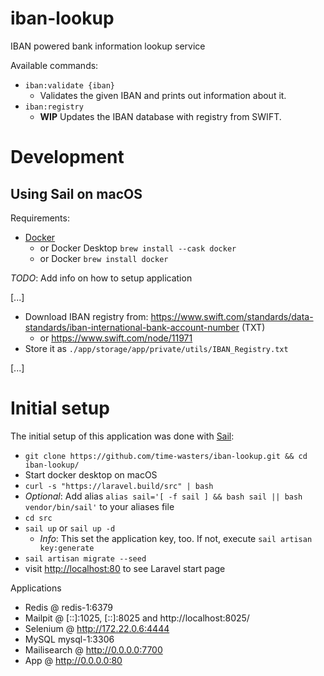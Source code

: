 # iban-lookup
IBAN powered bank information lookup service

Available commands:

* `iban:validate {iban}`
  * Validates the given IBAN and prints out information about it.
* `iban:registry`
  * **WIP** Updates the IBAN database with registry from SWIFT.

# Development

## Using Sail on macOS

Requirements:
* [Docker](https://www.docker.com)
  * or Docker Desktop `brew install --cask docker`
  * or Docker `brew install docker`

*TODO*: Add info on how to setup application

[...]

* Download IBAN registry from: https://www.swift.com/standards/data-standards/iban-international-bank-account-number (TXT)
  * or https://www.swift.com/node/11971
* Store it as `./app/storage/app/private/utils/IBAN_Registry.txt`

[...]

# Initial setup

The initial setup of this application was done with [Sail](https://laravel.com/docs/11.x/installation#docker-installation-using-sail):

* `git clone https://github.com/time-wasters/iban-lookup.git && cd iban-lookup/`
* Start docker desktop on macOS
* `curl -s "https://laravel.build/src" | bash`
* *Optional*: Add alias `alias sail='[ -f sail ] && bash sail || bash vendor/bin/sail'` to your aliases file
* `cd src`
* `sail up` or `sail up -d` 
  * *Info*: This set the application key, too. If not, execute `sail artisan key:generate`
* `sail artisan migrate --seed`
* visit [http://localhost:80](http://localhost) to see Laravel start page

Applications

* Redis @ redis-1:6379
* Mailpit @ [::]:1025, [::]:8025 and http://localhost:8025/
* Selenium @ http://172.22.0.6:4444
* MySQL mysql-1:3306
* Mailisearch @ http://0.0.0.0:7700
* App @ http://0.0.0.0:80